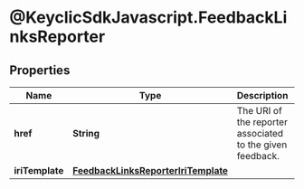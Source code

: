 # @KeyclicSdkJavascript.FeedbackLinksReporter

## Properties
Name | Type | Description | Notes
------------ | ------------- | ------------- | -------------
**href** | **String** | The URI of the reporter associated to the given feedback. | [optional] 
**iriTemplate** | [**FeedbackLinksReporterIriTemplate**](FeedbackLinksReporterIriTemplate.md) |  | [optional] 


